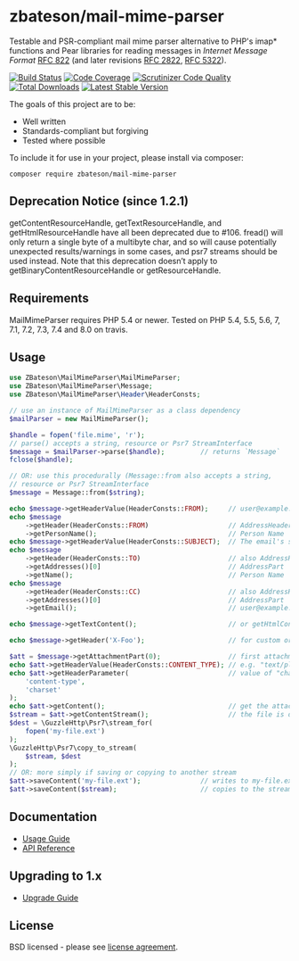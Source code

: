 # zbateson/mail-mime-parser

Testable and PSR-compliant mail mime parser alternative to PHP's imap* functions and Pear libraries for reading messages in _Internet Message Format_ [RFC 822](http://tools.ietf.org/html/rfc822) (and later revisions [RFC 2822](http://tools.ietf.org/html/rfc2822), [RFC 5322](http://tools.ietf.org/html/rfc5322)).

[![Build Status](https://travis-ci.com/zbateson/mail-mime-parser.svg?branch=master)](https://travis-ci.com/zbateson/mail-mime-parser)
[![Code Coverage](https://scrutinizer-ci.com/g/zbateson/mail-mime-parser/badges/coverage.png?b=master)](https://scrutinizer-ci.com/g/zbateson/mail-mime-parser/?branch=master)
[![Scrutinizer Code Quality](https://scrutinizer-ci.com/g/zbateson/mail-mime-parser/badges/quality-score.png?b=master)](https://scrutinizer-ci.com/g/zbateson/mail-mime-parser/?branch=master)
[![Total Downloads](https://poser.pugx.org/zbateson/mail-mime-parser/downloads)](//packagist.org/packages/zbateson/mail-mime-parser)
[![Latest Stable Version](https://poser.pugx.org/zbateson/mail-mime-parser/v)](//packagist.org/packages/zbateson/mail-mime-parser)

The goals of this project are to be:

* Well written
* Standards-compliant but forgiving
* Tested where possible

To include it for use in your project, please install via composer:

```
composer require zbateson/mail-mime-parser
```

## Deprecation Notice (since 1.2.1)

getContentResourceHandle, getTextResourceHandle, and getHtmlResourceHandle have all been deprecated due to #106. fread() will only return a single byte of a multibyte char, and so will cause potentially unexpected results/warnings in some cases, and psr7 streams should be used instead. Note that this deprecation doesn’t apply to getBinaryContentResourceHandle or getResourceHandle.

## Requirements

MailMimeParser requires PHP 5.4 or newer.  Tested on PHP 5.4, 5.5, 5.6, 7, 7.1, 7.2, 7.3, 7.4 and 8.0 on travis.

## Usage

```php
use ZBateson\MailMimeParser\MailMimeParser;
use ZBateson\MailMimeParser\Message;
use ZBateson\MailMimeParser\Header\HeaderConsts;

// use an instance of MailMimeParser as a class dependency
$mailParser = new MailMimeParser();

$handle = fopen('file.mime', 'r');
// parse() accepts a string, resource or Psr7 StreamInterface
$message = $mailParser->parse($handle);         // returns `Message`
fclose($handle);

// OR: use this procedurally (Message::from also accepts a string,
// resource or Psr7 StreamInterface
$message = Message::from($string);

echo $message->getHeaderValue(HeaderConsts::FROM);     // user@example.com
echo $message
    ->getHeader(HeaderConsts::FROM)                    // AddressHeader
    ->getPersonName();                                 // Person Name
echo $message->getHeaderValue(HeaderConsts::SUBJECT);  // The email's subject
echo $message
    ->getHeader(HeaderConsts::TO)                      // also AddressHeader
    ->getAddresses()[0]                                // AddressPart
    ->getName();                                       // Person Name
echo $message
    ->getHeader(HeaderConsts::CC)                      // also AddressHeader
    ->getAddresses()[0]                                // AddressPart
    ->getEmail();                                      // user@example.com

echo $message->getTextContent();                       // or getHtmlContent()

echo $message->getHeader('X-Foo');                     // for custom or undocumented headers

$att = $message->getAttachmentPart(0);                 // first attachment
echo $att->getHeaderValue(HeaderConsts::CONTENT_TYPE); // e.g. "text/plain"
echo $att->getHeaderParameter(                         // value of "charset" part
    'content-type',
    'charset'
);
echo $att->getContent();                               // get the attached file's contents
$stream = $att->getContentStream();                    // the file is decoded automatically
$dest = \GuzzleHttp\Psr7\stream_for(
    fopen('my-file.ext')
);
\GuzzleHttp\Psr7\copy_to_stream(
    $stream, $dest
);
// OR: more simply if saving or copying to another stream
$att->saveContent('my-file.ext');               // writes to my-file.ext
$att->saveContent($stream);                     // copies to the stream
```

## Documentation

* [Usage Guide](https://mail-mime-parser.org/)
* [API Reference](https://mail-mime-parser.org/api/1.3)

## Upgrading to 1.x

* [Upgrade Guide](https://mail-mime-parser.org/upgrade-1.0)

## License

BSD licensed - please see [license agreement](https://github.com/zbateson/mail-mime-parser/blob/master/LICENSE).
